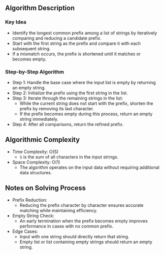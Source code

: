 ## Algorithm Description
### Key Idea
- Identify the longest common prefix among a list of strings by iteratively comparing and reducing a candidate prefix.
- Start with the first string as the prefix and compare it with each subsequent string.
- If a mismatch occurs, the prefix is shortened until it matches or becomes empty.

### Step-by-Step Algorithm
- Step 1: Handle the base case where the input list is empty by returning an empty string.
- Step 2: Initialize the prefix using the first string in the list.
- Step 3: Iterate through the remaining strings in the list:
  - While the current string does not start with the prefix, shorten the prefix by removing its last character.
  - If the prefix becomes empty during this process, return an empty string immediately.
- Step 4: After all comparisons, return the refined prefix.

## Algorithmic Complexity
- Time Complexity: O(S)
  - ```S``` is the sum of all characters in the input strings. 
- Space Complexity: O(1)
  - The algorithm operates on the input data without requiring additional data structures.

## Notes on Solving Process
- Prefix Reduction:
  - Reducing the prefix character by character ensures accurate matching while maintaining efficiency.
- Empty String Check:
  - An early termination when the prefix becomes empty improves performance in cases with no common prefix.
- Edge Cases:
  - Input with one string should directly return that string.
  - Empty list or list containing empty strings should return an empty string.